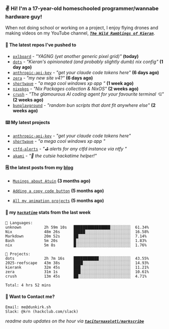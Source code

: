 ### ✌️ Hi! I'm a 17-year-old homeschooled programmer/wannabe hardware guy!

When not doing school or working on a project, I enjoy flying drones and making videos on my YouTube channel, [**_`The Wild Ramblings of Kieran`_**](https://youtube.com/@kieran.rambles).

#### 👷 The latest repos I've pushed to

- [`pxlboard`](https://github.com/taciturnaxolotl/pxlboard) - _"YAGNG (yet another generic pixel grid)"_ **(today)**
- [`dots`](https://github.com/taciturnaxolotl/dots) - _"Kieran's opinionated (and probably slightly dumb) nix config"_ **(1 day ago)**
- [`anthropic-api-key`](https://github.com/taciturnaxolotl/anthropic-api-key) - _"get your claude code tokens here"_ **(6 days ago)**
- [`zera`](https://github.com/taciturnaxolotl/zera) - _"my new site v4?"_ **(6 days ago)**
- [`shortwave`](https://github.com/taciturnaxolotl/shortwave) - _"a mega cool windows xp app "_ **(1 week ago)**
- [`nixpkgs`](https://github.com/NixOS/nixpkgs) - _"Nix Packages collection & NixOS"_ **(2 weeks ago)**
- [`crush`](https://github.com/charmbracelet/crush) - _"The glamourous AI coding agent for your favourite terminal 💘"_ **(2 weeks ago)**
- [`bunplayground`](https://github.com/taciturnaxolotl/bunplayground) - _"random bun scripts that dont fit anywhere else"_ **(2 weeks ago)**

#### ⌨️ My latest projects

- [`anthropic-api-key`](https://github.com/taciturnaxolotl/anthropic-api-key) - _"get your claude code tokens here"_
- [`shortwave`](https://github.com/taciturnaxolotl/shortwave) - _"a mega cool windows xp app "_
- [`ctfd-alerts`](https://github.com/taciturnaxolotl/ctfd-alerts) - _"⛳ alerts for any ctfd instance via ntfy "_
- [`akami`](https://github.com/taciturnaxolotl/akami) - _"🌷 the cutsie hackatime helper!"_

#### 🗒️ the latest posts from my [blog](https://dunkirk.sh)

- [`Musings about Atuin`](https://dunkirk.sh/blog/atuin/) **(3 months ago)**

- [`Adding a copy code button`](https://dunkirk.sh/blog/adding-a-copy-button/) **(5 months ago)**

- [`All my animation projects`](https://dunkirk.sh/blog/my-animations/) **(5 months ago)**



#### 📡 my [_`hackatime`_](https://waka.hackclub.com) stats from the last week

```text
💾 Languages:
unknown          2h 59m 10s   ████████████████░░░░░░░░░  61.34%
Nix              48m 26s      █████░░░░░░░░░░░░░░░░░░░░  16.58%
Markdown         20m 52s      ██░░░░░░░░░░░░░░░░░░░░░░░  7.14%
Bash             5m 20s       █░░░░░░░░░░░░░░░░░░░░░░░░  1.83%
nix              5m 8s        █░░░░░░░░░░░░░░░░░░░░░░░░  1.76%

💼 Projects:
dots             2h 7m 16s    ███████████░░░░░░░░░░░░░░  43.55%
2025-reefscape   43m 38s      ████░░░░░░░░░░░░░░░░░░░░░  14.93%
kierank          32m 45s      ███░░░░░░░░░░░░░░░░░░░░░░  11.21%
zera             31m 1s       ███░░░░░░░░░░░░░░░░░░░░░░  10.61%
crush            13m 45s      ██░░░░░░░░░░░░░░░░░░░░░░░  4.71%

Total: 4 hrs 52 mins
```

#### 📮 Want to Contact me?

```text
Email: me@dunkirk.sh
Slack: @krn (hackclub.com/slack)
```

_readme auto updates on the hour via [**`taciturnaxolotl/markscribe`**](https://github.com/taciturnaxolotl/markscribe)_
